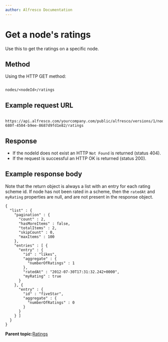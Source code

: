 ```yaml
---
author: Alfresco Documentation
---
```


# Get a node's ratings

Use this to get the ratings on a specific node.

## Method

Using the HTTP GET method:

```

nodes/<nodeId>/ratings
```

## Example request URL

```

https://api.alfresco.com/yourcompany.com/public/alfresco/versions/1/nodes/159d7f5d-680f-4504-b9ee-8687d9fd1e82/ratings
```

## Response

-   If the nodeId does not exist an HTTP `Not Found` is returned \(status 404\).
-   If the request is successful an HTTP OK is returned \(status 200\).

## Example response body

Note that the return object is always a list with an entry for each rating scheme id. If node has not been rated in a scheme, then the `ratedAt` and `myRating` properties are null, and are not present in the response object.

```
{
  "list" : {
    "pagination" : {
      "count" : 2,
      "hasMoreItems" : false,
      "totalItems" : 2,
      "skipCount" : 0,
      "maxItems" : 100
    },
    "entries" : [ {
      "entry" : {
        "id" : "likes",
        "aggregate" : {
          "numberOfRatings" : 1
        },
        "ratedAt" : "2012-07-30T17:31:32.242+0000",
        "myRating" : true
      }
    }, {
      "entry" : {
        "id" : "fiveStar",
        "aggregate" : {
          "numberOfRatings" : 0
        }
      }
    } ]
  }
}
```

**Parent topic:**[Ratings](../../../pra/1/concepts/pra-nodes-ratings.md)

